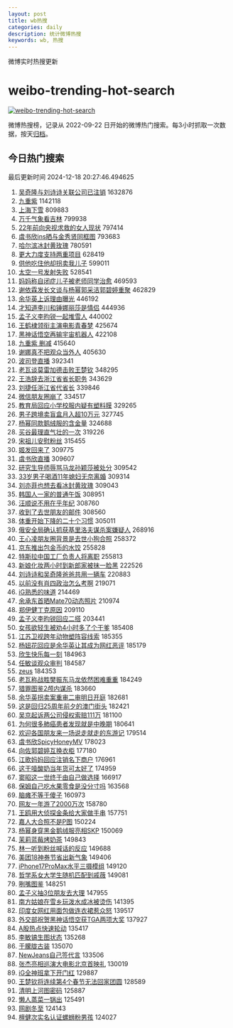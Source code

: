 ```yaml
---
layout: post
title: wb热搜
categories: daily
description: 统计微博热搜
keywords: wb, 热搜
---
```


微博实时热搜更新

# weibo-trending-hot-search

[![weibo-trending-hot-search](https://github.com/ameizi/weibo-trending-hot-search/actions/workflows/ci.yml/badge.svg)](https://github.com/ameizi/weibo-trending-hot-search/actions/workflows/ci.yml)

微博热搜榜，记录从 2022-09-22 日开始的微博热门搜索。每3小时抓取一次数据，按天[归档](./archives)。

## 今日热门搜索

<!-- BEGIN --> 
最后更新时间 2024-12-18 20:27:46.494625 
1. [吴奇隆与刘诗诗关联公司已注销](https://s.weibo.com/weibo?q=%23%E5%90%B4%E5%A5%87%E9%9A%86%E4%B8%8E%E5%88%98%E8%AF%97%E8%AF%97%E5%85%B3%E8%81%94%E5%85%AC%E5%8F%B8%E5%B7%B2%E6%B3%A8%E9%94%80%23&t=31&band_rank=1&Refer=top) 1632876
1. [九重紫](https://s.weibo.com/weibo?q=%E4%B9%9D%E9%87%8D%E7%B4%AB&t=31&band_rank=1&Refer=top) 1142118
1. [上海下雪](https://s.weibo.com/weibo?q=%E4%B8%8A%E6%B5%B7%E4%B8%8B%E9%9B%AA&t=31&band_rank=2&Refer=top) 809883
1. [万千气象看吉林](https://s.weibo.com/weibo?q=%23%E4%B8%87%E5%8D%83%E6%B0%94%E8%B1%A1%E7%9C%8B%E5%90%89%E6%9E%97%23&t=31&band_rank=3&Refer=top) 799938
1. [22年前向央视求救的女人现状](https://s.weibo.com/weibo?q=%2322%E5%B9%B4%E5%89%8D%E5%90%91%E5%A4%AE%E8%A7%86%E6%B1%82%E6%95%91%E7%9A%84%E5%A5%B3%E4%BA%BA%E7%8E%B0%E7%8A%B6%23&t=31&band_rank=4&Refer=top) 797414
1. [虞书欣ins晒与金秀贤同框图](https://s.weibo.com/weibo?q=%23%E8%99%9E%E4%B9%A6%E6%AC%A3ins%E6%99%92%E4%B8%8E%E9%87%91%E7%A7%80%E8%B4%A4%E5%90%8C%E6%A1%86%E5%9B%BE%23&t=31&band_rank=5&Refer=top) 793683
1. [哈尔滨冰封黄玫瑰](https://s.weibo.com/weibo?q=%E5%93%88%E5%B0%94%E6%BB%A8%E5%86%B0%E5%B0%81%E9%BB%84%E7%8E%AB%E7%91%B0&t=31&band_rank=2&Refer=top) 780591
1. [更大力度支持两重项目](https://s.weibo.com/weibo?q=%23%E6%9B%B4%E5%A4%A7%E5%8A%9B%E5%BA%A6%E6%94%AF%E6%8C%81%E4%B8%A4%E9%87%8D%E9%A1%B9%E7%9B%AE%23&t=31&band_rank=6&Refer=top) 628419
1. [供他吃住他却拐卖我儿子](https://s.weibo.com/weibo?q=%23%E4%BE%9B%E4%BB%96%E5%90%83%E4%BD%8F%E4%BB%96%E5%8D%B4%E6%8B%90%E5%8D%96%E6%88%91%E5%84%BF%E5%AD%90%23&t=31&band_rank=7&Refer=top) 599011
1. [太空一号发射失败](https://s.weibo.com/weibo?q=%23%E5%A4%AA%E7%A9%BA%E4%B8%80%E5%8F%B7%E5%8F%91%E5%B0%84%E5%A4%B1%E8%B4%A5%23&t=31&band_rank=8&Refer=top) 528541
1. [妈妈称自闭症儿子被老师同学治愈](https://s.weibo.com/weibo?q=%23%E5%A6%88%E5%A6%88%E7%A7%B0%E8%87%AA%E9%97%AD%E7%97%87%E5%84%BF%E5%AD%90%E8%A2%AB%E8%80%81%E5%B8%88%E5%90%8C%E5%AD%A6%E6%B2%BB%E6%84%88%23&t=31&band_rank=4&Refer=top) 469593
1. [谢依霖发长文谈与杨幂郭采洁郭碧婷重聚](https://s.weibo.com/weibo?q=%23%E8%B0%A2%E4%BE%9D%E9%9C%96%E5%8F%91%E9%95%BF%E6%96%87%E8%B0%88%E4%B8%8E%E6%9D%A8%E5%B9%82%E9%83%AD%E9%87%87%E6%B4%81%E9%83%AD%E7%A2%A7%E5%A9%B7%E9%87%8D%E8%81%9A%23&t=31&band_rank=9&Refer=top) 462829
1. [余华英上诉理由曝光](https://s.weibo.com/weibo?q=%E4%BD%99%E5%8D%8E%E8%8B%B1%E4%B8%8A%E8%AF%89%E7%90%86%E7%94%B1%E6%9B%9D%E5%85%89&t=31&band_rank=10&Refer=top) 446192
1. [才知道李川和锤娜丽莎是情侣](https://s.weibo.com/weibo?q=%E6%89%8D%E7%9F%A5%E9%81%93%E6%9D%8E%E5%B7%9D%E5%92%8C%E9%94%A4%E5%A8%9C%E4%B8%BD%E8%8E%8E%E6%98%AF%E6%83%85%E4%BE%A3&t=31&band_rank=11&Refer=top) 444936
1. [孟子义李昀锐一起堆雪人](https://s.weibo.com/weibo?q=%23%E5%AD%9F%E5%AD%90%E4%B9%89%E6%9D%8E%E6%98%80%E9%94%90%E4%B8%80%E8%B5%B7%E5%A0%86%E9%9B%AA%E4%BA%BA%23&t=31&band_rank=12&Refer=top) 440002
1. [王鹤棣领衔主演电影青春梦](https://s.weibo.com/weibo?q=%23%E7%8E%8B%E9%B9%A4%E6%A3%A3%E9%A2%86%E8%A1%94%E4%B8%BB%E6%BC%94%E7%94%B5%E5%BD%B1%E9%9D%92%E6%98%A5%E6%A2%A6%23&t=31&band_rank=13&Refer=top) 425674
1. [黑神话悟空再输宇宙机器人](https://s.weibo.com/weibo?q=%23%E9%BB%91%E7%A5%9E%E8%AF%9D%E6%82%9F%E7%A9%BA%E5%86%8D%E8%BE%93%E5%AE%87%E5%AE%99%E6%9C%BA%E5%99%A8%E4%BA%BA%23&t=31&band_rank=5&Refer=top) 422108
1. [九重紫 删减](https://s.weibo.com/weibo?q=%E4%B9%9D%E9%87%8D%E7%B4%AB%20%E5%88%A0%E5%87%8F&t=31&band_rank=6&Refer=top) 415640
1. [谢娜真不把观众当外人](https://s.weibo.com/weibo?q=%E8%B0%A2%E5%A8%9C%E7%9C%9F%E4%B8%8D%E6%8A%8A%E8%A7%82%E4%BC%97%E5%BD%93%E5%A4%96%E4%BA%BA&t=31&band_rank=14&Refer=top) 405630
1. [波司登直播](https://s.weibo.com/weibo?q=%E6%B3%A2%E5%8F%B8%E7%99%BB%E7%9B%B4%E6%92%AD&t=31&band_rank=7&Refer=top) 392341
1. [老瓦谈莫雷加德击败王楚钦](https://s.weibo.com/weibo?q=%23%E8%80%81%E7%93%A6%E8%B0%88%E8%8E%AB%E9%9B%B7%E5%8A%A0%E5%BE%B7%E5%87%BB%E8%B4%A5%E7%8E%8B%E6%A5%9A%E9%92%A6%23&t=31&band_rank=9&Refer=top) 348295
1. [王浩辞去浙江省省长职务](https://s.weibo.com/weibo?q=%23%E7%8E%8B%E6%B5%A9%E8%BE%9E%E5%8E%BB%E6%B5%99%E6%B1%9F%E7%9C%81%E7%9C%81%E9%95%BF%E8%81%8C%E5%8A%A1%23&t=31&band_rank=11&Refer=top) 343629
1. [刘捷任浙江省代省长](https://s.weibo.com/weibo?q=%23%E5%88%98%E6%8D%B7%E4%BB%BB%E6%B5%99%E6%B1%9F%E7%9C%81%E4%BB%A3%E7%9C%81%E9%95%BF%23&t=31&band_rank=12&Refer=top) 339846
1. [微信朋友圈崩了](https://s.weibo.com/weibo?q=%E5%BE%AE%E4%BF%A1%E6%9C%8B%E5%8F%8B%E5%9C%88%E5%B4%A9%E4%BA%86&t=31&band_rank=13&Refer=top) 334517
1. [教育局回应小学校服内疑有塑料膜](https://s.weibo.com/weibo?q=%23%E6%95%99%E8%82%B2%E5%B1%80%E5%9B%9E%E5%BA%94%E5%B0%8F%E5%AD%A6%E6%A0%A1%E6%9C%8D%E5%86%85%E7%96%91%E6%9C%89%E5%A1%91%E6%96%99%E8%86%9C%23&t=31&band_rank=14&Refer=top) 329265
1. [男子跨境卖盲盒月入超10万元](https://s.weibo.com/weibo?q=%23%E7%94%B7%E5%AD%90%E8%B7%A8%E5%A2%83%E5%8D%96%E7%9B%B2%E7%9B%92%E6%9C%88%E5%85%A5%E8%B6%8510%E4%B8%87%E5%85%83%23&t=31&band_rank=15&Refer=top) 327745
1. [杨幂同款鹅绒服的含金量](https://s.weibo.com/weibo?q=%23%E6%9D%A8%E5%B9%82%E5%90%8C%E6%AC%BE%E9%B9%85%E7%BB%92%E6%9C%8D%E7%9A%84%E5%90%AB%E9%87%91%E9%87%8F%23&t=31&band_rank=16&Refer=top) 324688
1. [买谷最理直气壮的一次](https://s.weibo.com/weibo?q=%23%E4%B9%B0%E8%B0%B7%E6%9C%80%E7%90%86%E7%9B%B4%E6%B0%94%E5%A3%AE%E7%9A%84%E4%B8%80%E6%AC%A1%23&t=31&band_rank=17&Refer=top) 319226
1. [宋祖儿安慰粉丝](https://s.weibo.com/weibo?q=%23%E5%AE%8B%E7%A5%96%E5%84%BF%E5%AE%89%E6%85%B0%E7%B2%89%E4%B8%9D%23&t=31&band_rank=18&Refer=top) 315455
1. [姬发回来了](https://s.weibo.com/weibo?q=%23%E5%A7%AC%E5%8F%91%E5%9B%9E%E6%9D%A5%E4%BA%86%23&t=31&band_rank=19&Refer=top) 309775
1. [虞书欣直播](https://s.weibo.com/weibo?q=%E8%99%9E%E4%B9%A6%E6%AC%A3%E7%9B%B4%E6%92%AD&t=31&band_rank=20&Refer=top) 309607
1. [研究生导师辱骂马龙孙颖莎被处分](https://s.weibo.com/weibo?q=%23%E7%A0%94%E7%A9%B6%E7%94%9F%E5%AF%BC%E5%B8%88%E8%BE%B1%E9%AA%82%E9%A9%AC%E9%BE%99%E5%AD%99%E9%A2%96%E8%8E%8E%E8%A2%AB%E5%A4%84%E5%88%86%23&t=31&band_rank=21&Refer=top) 309542
1. [33岁男子喝酒11年媳妇无奈离婚](https://s.weibo.com/weibo?q=%2333%E5%B2%81%E7%94%B7%E5%AD%90%E5%96%9D%E9%85%9211%E5%B9%B4%E5%AA%B3%E5%A6%87%E6%97%A0%E5%A5%88%E7%A6%BB%E5%A9%9A%23&t=31&band_rank=22&Refer=top) 309314
1. [刘亦菲也想去看冰封黄玫瑰](https://s.weibo.com/weibo?q=%23%E5%88%98%E4%BA%A6%E8%8F%B2%E4%B9%9F%E6%83%B3%E5%8E%BB%E7%9C%8B%E5%86%B0%E5%B0%81%E9%BB%84%E7%8E%AB%E7%91%B0%23&t=31&band_rank=23&Refer=top) 309043
1. [韩国人一家的普通午饭](https://s.weibo.com/weibo?q=%E9%9F%A9%E5%9B%BD%E4%BA%BA%E4%B8%80%E5%AE%B6%E7%9A%84%E6%99%AE%E9%80%9A%E5%8D%88%E9%A5%AD&t=31&band_rank=24&Refer=top) 308951
1. [汪顺说不用在乎年纪](https://s.weibo.com/weibo?q=%23%E6%B1%AA%E9%A1%BA%E8%AF%B4%E4%B8%8D%E7%94%A8%E5%9C%A8%E4%B9%8E%E5%B9%B4%E7%BA%AA%23&t=31&band_rank=25&Refer=top) 308760
1. [收到了去世朋友的邮件](https://s.weibo.com/weibo?q=%E6%94%B6%E5%88%B0%E4%BA%86%E5%8E%BB%E4%B8%96%E6%9C%8B%E5%8F%8B%E7%9A%84%E9%82%AE%E4%BB%B6&t=31&band_rank=26&Refer=top) 308560
1. [体重开始下降的二十个习惯](https://s.weibo.com/weibo?q=%23%E4%BD%93%E9%87%8D%E5%BC%80%E5%A7%8B%E4%B8%8B%E9%99%8D%E7%9A%84%E4%BA%8C%E5%8D%81%E4%B8%AA%E4%B9%A0%E6%83%AF%23&t=31&band_rank=22&Refer=top) 305011
1. [俄安全局确认抓获基里洛夫谋杀案嫌疑人](https://s.weibo.com/weibo?q=%23%E4%BF%84%E5%AE%89%E5%85%A8%E5%B1%80%E7%A1%AE%E8%AE%A4%E6%8A%93%E8%8E%B7%E5%9F%BA%E9%87%8C%E6%B4%9B%E5%A4%AB%E8%B0%8B%E6%9D%80%E6%A1%88%E5%AB%8C%E7%96%91%E4%BA%BA%23&t=31&band_rank=28&Refer=top) 268916
1. [王心凌朋友圈背景是去世小狗合照](https://s.weibo.com/weibo?q=%E7%8E%8B%E5%BF%83%E5%87%8C%E6%9C%8B%E5%8F%8B%E5%9C%88%E8%83%8C%E6%99%AF%E6%98%AF%E5%8E%BB%E4%B8%96%E5%B0%8F%E7%8B%97%E5%90%88%E7%85%A7&t=31&band_rank=29&Refer=top) 258372
1. [京东推出包金币的水饺](https://s.weibo.com/weibo?q=%23%E4%BA%AC%E4%B8%9C%E6%8E%A8%E5%87%BA%E5%8C%85%E9%87%91%E5%B8%81%E7%9A%84%E6%B0%B4%E9%A5%BA%23&t=31&band_rank=30&Refer=top) 255828
1. [特斯拉中国工厂负责人将离职](https://s.weibo.com/weibo?q=%23%E7%89%B9%E6%96%AF%E6%8B%89%E4%B8%AD%E5%9B%BD%E5%B7%A5%E5%8E%82%E8%B4%9F%E8%B4%A3%E4%BA%BA%E5%B0%86%E7%A6%BB%E8%81%8C%23&t=31&band_rank=31&Refer=top) 255813
1. [新娘化妆两小时到新郎家被抹一脸黑](https://s.weibo.com/weibo?q=%23%E6%96%B0%E5%A8%98%E5%8C%96%E5%A6%86%E4%B8%A4%E5%B0%8F%E6%97%B6%E5%88%B0%E6%96%B0%E9%83%8E%E5%AE%B6%E8%A2%AB%E6%8A%B9%E4%B8%80%E8%84%B8%E9%BB%91%23&t=31&band_rank=32&Refer=top) 222526
1. [刘诗诗和吴奇隆爸爸共用一辆车](https://s.weibo.com/weibo?q=%23%E5%88%98%E8%AF%97%E8%AF%97%E5%92%8C%E5%90%B4%E5%A5%87%E9%9A%86%E7%88%B8%E7%88%B8%E5%85%B1%E7%94%A8%E4%B8%80%E8%BE%86%E8%BD%A6%23&t=31&band_rank=33&Refer=top) 220883
1. [以前没有肖四政治怎么考啊](https://s.weibo.com/weibo?q=%23%E4%BB%A5%E5%89%8D%E6%B2%A1%E6%9C%89%E8%82%96%E5%9B%9B%E6%94%BF%E6%B2%BB%E6%80%8E%E4%B9%88%E8%80%83%E5%95%8A%23&t=31&band_rank=15&Refer=top) 219071
1. [iG熟悉的味道](https://s.weibo.com/weibo?q=%23iG%E7%86%9F%E6%82%89%E7%9A%84%E5%91%B3%E9%81%93%23&t=31&band_rank=34&Refer=top) 214469
1. [余承东首晒Mate70动态照片](https://s.weibo.com/weibo?q=%23%E4%BD%99%E6%89%BF%E4%B8%9C%E9%A6%96%E6%99%92Mate70%E5%8A%A8%E6%80%81%E7%85%A7%E7%89%87%23&t=31&band_rank=16&Refer=top) 210974
1. [郑伊健丁克原因](https://s.weibo.com/weibo?q=%23%E9%83%91%E4%BC%8A%E5%81%A5%E4%B8%81%E5%85%8B%E5%8E%9F%E5%9B%A0%23&t=31&band_rank=35&Refer=top) 209110
1. [孟子义李昀锐回应二搭](https://s.weibo.com/weibo?q=%23%E5%AD%9F%E5%AD%90%E4%B9%89%E6%9D%8E%E6%98%80%E9%94%90%E5%9B%9E%E5%BA%94%E4%BA%8C%E6%90%AD%23&t=31&band_rank=17&Refer=top) 203441
1. [女孩欲轻生被劝4小时多了个干爹](https://s.weibo.com/weibo?q=%23%E5%A5%B3%E5%AD%A9%E6%AC%B2%E8%BD%BB%E7%94%9F%E8%A2%AB%E5%8A%9D4%E5%B0%8F%E6%97%B6%E5%A4%9A%E4%BA%86%E4%B8%AA%E5%B9%B2%E7%88%B9%23&t=31&band_rank=18&Refer=top) 185408
1. [江苏卫视跨年动物塑阵容线索](https://s.weibo.com/weibo?q=%E6%B1%9F%E8%8B%8F%E5%8D%AB%E8%A7%86%E8%B7%A8%E5%B9%B4%E5%8A%A8%E7%89%A9%E5%A1%91%E9%98%B5%E5%AE%B9%E7%BA%BF%E7%B4%A2&t=31&band_rank=19&Refer=top) 185355
1. [杨妞花回应是余华英让其成为网红恶评](https://s.weibo.com/weibo?q=%23%E6%9D%A8%E5%A6%9E%E8%8A%B1%E5%9B%9E%E5%BA%94%E6%98%AF%E4%BD%99%E5%8D%8E%E8%8B%B1%E8%AE%A9%E5%85%B6%E6%88%90%E4%B8%BA%E7%BD%91%E7%BA%A2%E6%81%B6%E8%AF%84%23&t=31&band_rank=20&Refer=top) 185179
1. [欣生快乐每一刻](https://s.weibo.com/weibo?q=%23%E6%AC%A3%E7%94%9F%E5%BF%AB%E4%B9%90%E6%AF%8F%E4%B8%80%E5%88%BB%23&t=31&band_rank=21&Refer=top) 184963
1. [任敏谈观众审判](https://s.weibo.com/weibo?q=%23%E4%BB%BB%E6%95%8F%E8%B0%88%E8%A7%82%E4%BC%97%E5%AE%A1%E5%88%A4%23&t=31&band_rank=23&Refer=top) 184587
1. [zeus](https://s.weibo.com/weibo?q=zeus&t=31&band_rank=24&Refer=top) 184353
1. [老瓦称战胜樊振东马龙依然困难重重](https://s.weibo.com/weibo?q=%23%E8%80%81%E7%93%A6%E7%A7%B0%E6%88%98%E8%83%9C%E6%A8%8A%E6%8C%AF%E4%B8%9C%E9%A9%AC%E9%BE%99%E4%BE%9D%E7%84%B6%E5%9B%B0%E9%9A%BE%E9%87%8D%E9%87%8D%23&t=31&band_rank=25&Refer=top) 184249
1. [猎罪图鉴2颅内谋杀](https://s.weibo.com/weibo?q=%23%E7%8C%8E%E7%BD%AA%E5%9B%BE%E9%89%B42%E9%A2%85%E5%86%85%E8%B0%8B%E6%9D%80%23&t=31&band_rank=26&Refer=top) 183660
1. [余华英拐卖案重审二审明日开庭](https://s.weibo.com/weibo?q=%23%E4%BD%99%E5%8D%8E%E8%8B%B1%E6%8B%90%E5%8D%96%E6%A1%88%E9%87%8D%E5%AE%A1%E4%BA%8C%E5%AE%A1%E6%98%8E%E6%97%A5%E5%BC%80%E5%BA%AD%23&t=31&band_rank=27&Refer=top) 182681
1. [这是回归25周年前夕的澳门街头](https://s.weibo.com/weibo?q=%23%E8%BF%99%E6%98%AF%E5%9B%9E%E5%BD%9225%E5%91%A8%E5%B9%B4%E5%89%8D%E5%A4%95%E7%9A%84%E6%BE%B3%E9%97%A8%E8%A1%97%E5%A4%B4%23&t=31&band_rank=28&Refer=top) 182421
1. [吴京起诉两公司侵权索赔111万](https://s.weibo.com/weibo?q=%23%E5%90%B4%E4%BA%AC%E8%B5%B7%E8%AF%89%E4%B8%A4%E5%85%AC%E5%8F%B8%E4%BE%B5%E6%9D%83%E7%B4%A2%E8%B5%94111%E4%B8%87%23&t=31&band_rank=29&Refer=top) 181100
1. [为何很多肺癌患者发现就是中晚期](https://s.weibo.com/weibo?q=%23%E4%B8%BA%E4%BD%95%E5%BE%88%E5%A4%9A%E8%82%BA%E7%99%8C%E6%82%A3%E8%80%85%E5%8F%91%E7%8E%B0%E5%B0%B1%E6%98%AF%E4%B8%AD%E6%99%9A%E6%9C%9F%23&t=31&band_rank=30&Refer=top) 180641
1. [欢迎各国朋友来一场说走就走的东游记](https://s.weibo.com/weibo?q=%23%E6%AC%A2%E8%BF%8E%E5%90%84%E5%9B%BD%E6%9C%8B%E5%8F%8B%E6%9D%A5%E4%B8%80%E5%9C%BA%E8%AF%B4%E8%B5%B0%E5%B0%B1%E8%B5%B0%E7%9A%84%E4%B8%9C%E6%B8%B8%E8%AE%B0%23&t=31&band_rank=31&Refer=top) 179514
1. [虞书欣SpicyHoneyMV](https://s.weibo.com/weibo?q=%E8%99%9E%E4%B9%A6%E6%AC%A3SpicyHoneyMV&t=31&band_rank=33&Refer=top) 178023
1. [向佐郭碧婷互换衣柜](https://s.weibo.com/weibo?q=%E5%90%91%E4%BD%90%E9%83%AD%E7%A2%A7%E5%A9%B7%E4%BA%92%E6%8D%A2%E8%A1%A3%E6%9F%9C&t=31&band_rank=34&Refer=top) 177180
1. [江歌妈妈回应注销名下商户](https://s.weibo.com/weibo?q=%23%E6%B1%9F%E6%AD%8C%E5%A6%88%E5%A6%88%E5%9B%9E%E5%BA%94%E6%B3%A8%E9%94%80%E5%90%8D%E4%B8%8B%E5%95%86%E6%88%B7%23&t=31&band_rank=35&Refer=top) 176961
1. [这干噎酸奶当年货可太好了](https://s.weibo.com/weibo?q=%E8%BF%99%E5%B9%B2%E5%99%8E%E9%85%B8%E5%A5%B6%E5%BD%93%E5%B9%B4%E8%B4%A7%E5%8F%AF%E5%A4%AA%E5%A5%BD%E4%BA%86&t=31&band_rank=36&Refer=top) 174959
1. [窦昭这一世终于由自己做选择](https://s.weibo.com/weibo?q=%E7%AA%A6%E6%98%AD%E8%BF%99%E4%B8%80%E4%B8%96%E7%BB%88%E4%BA%8E%E7%94%B1%E8%87%AA%E5%B7%B1%E5%81%9A%E9%80%89%E6%8B%A9&t=31&band_rank=37&Refer=top) 166917
1. [保姆自己吃水果零食是没分寸吗](https://s.weibo.com/weibo?q=%23%E4%BF%9D%E5%A7%86%E8%87%AA%E5%B7%B1%E5%90%83%E6%B0%B4%E6%9E%9C%E9%9B%B6%E9%A3%9F%E6%98%AF%E6%B2%A1%E5%88%86%E5%AF%B8%E5%90%97%23&t=31&band_rank=38&Refer=top) 163568
1. [脑瘫不等于傻子](https://s.weibo.com/weibo?q=%E8%84%91%E7%98%AB%E4%B8%8D%E7%AD%89%E4%BA%8E%E5%82%BB%E5%AD%90&t=31&band_rank=39&Refer=top) 160973
1. [网友一年游了2000万次](https://s.weibo.com/weibo?q=%23%E7%BD%91%E5%8F%8B%E4%B8%80%E5%B9%B4%E6%B8%B8%E4%BA%862000%E4%B8%87%E6%AC%A1%23&t=31&band_rank=40&Refer=top) 158780
1. [王鸥用大侦探金条给大家做手串](https://s.weibo.com/weibo?q=%23%E7%8E%8B%E9%B8%A5%E7%94%A8%E5%A4%A7%E4%BE%A6%E6%8E%A2%E9%87%91%E6%9D%A1%E7%BB%99%E5%A4%A7%E5%AE%B6%E5%81%9A%E6%89%8B%E4%B8%B2%23&t=31&band_rank=41&Refer=top) 157751
1. [嘉人大合照不是P图](https://s.weibo.com/weibo?q=%23%E5%98%89%E4%BA%BA%E5%A4%A7%E5%90%88%E7%85%A7%E4%B8%8D%E6%98%AFP%E5%9B%BE%23&t=31&band_rank=36&Refer=top) 150224
1. [杨幂身穿黑金鹅绒服亮相SKP](https://s.weibo.com/weibo?q=%E6%9D%A8%E5%B9%82%E8%BA%AB%E7%A9%BF%E9%BB%91%E9%87%91%E9%B9%85%E7%BB%92%E6%9C%8D%E4%BA%AE%E7%9B%B8SKP&t=31&band_rank=37&Refer=top) 150069
1. [茉莉蓝莓烤奶茶](https://s.weibo.com/weibo?q=%E8%8C%89%E8%8E%89%E8%93%9D%E8%8E%93%E7%83%A4%E5%A5%B6%E8%8C%B6&t=31&band_rank=38&Refer=top) 149843
1. [林一听到粉丝喊话的反应](https://s.weibo.com/weibo?q=%E6%9E%97%E4%B8%80%E5%90%AC%E5%88%B0%E7%B2%89%E4%B8%9D%E5%96%8A%E8%AF%9D%E7%9A%84%E5%8F%8D%E5%BA%94&t=31&band_rank=39&Refer=top) 149688
1. [美团18神券节省出新气象](https://s.weibo.com/weibo?q=%23%E7%BE%8E%E5%9B%A218%E7%A5%9E%E5%88%B8%E8%8A%82%E7%9C%81%E5%87%BA%E6%96%B0%E6%B0%94%E8%B1%A1%23&t=31&band_rank=40&Refer=top) 149406
1. [iPhone17ProMax水平三摄模组](https://s.weibo.com/weibo?q=%23iPhone17ProMax%E6%B0%B4%E5%B9%B3%E4%B8%89%E6%91%84%E6%A8%A1%E7%BB%84%23&t=31&band_rank=41&Refer=top) 149120
1. [哲学系女大学生随机匹配到戚薇](https://s.weibo.com/weibo?q=%23%E5%93%B2%E5%AD%A6%E7%B3%BB%E5%A5%B3%E5%A4%A7%E5%AD%A6%E7%94%9F%E9%9A%8F%E6%9C%BA%E5%8C%B9%E9%85%8D%E5%88%B0%E6%88%9A%E8%96%87%23&t=31&band_rank=42&Refer=top) 149081
1. [咧嘴图鉴](https://s.weibo.com/weibo?q=%E5%92%A7%E5%98%B4%E5%9B%BE%E9%89%B4&t=31&band_rank=43&Refer=top) 148251
1. [孟子义抽3位朋友去大理](https://s.weibo.com/weibo?q=%23%E5%AD%9F%E5%AD%90%E4%B9%89%E6%8A%BD3%E4%BD%8D%E6%9C%8B%E5%8F%8B%E5%8E%BB%E5%A4%A7%E7%90%86%23&t=31&band_rank=44&Refer=top) 147955
1. [南方姑娘在雪乡玩泼水成冰被烫伤](https://s.weibo.com/weibo?q=%23%E5%8D%97%E6%96%B9%E5%A7%91%E5%A8%98%E5%9C%A8%E9%9B%AA%E4%B9%A1%E7%8E%A9%E6%B3%BC%E6%B0%B4%E6%88%90%E5%86%B0%E8%A2%AB%E7%83%AB%E4%BC%A4%23&t=31&band_rank=45&Refer=top) 141395
1. [印度女网红用面包做连衣裙惹众怒](https://s.weibo.com/weibo?q=%23%E5%8D%B0%E5%BA%A6%E5%A5%B3%E7%BD%91%E7%BA%A2%E7%94%A8%E9%9D%A2%E5%8C%85%E5%81%9A%E8%BF%9E%E8%A1%A3%E8%A3%99%E6%83%B9%E4%BC%97%E6%80%92%23&t=31&band_rank=42&Refer=top) 139517
1. [外交部祝贺黑神话悟空获TGA两项大奖](https://s.weibo.com/weibo?q=%23%E5%A4%96%E4%BA%A4%E9%83%A8%E7%A5%9D%E8%B4%BA%E9%BB%91%E7%A5%9E%E8%AF%9D%E6%82%9F%E7%A9%BA%E8%8E%B7TGA%E4%B8%A4%E9%A1%B9%E5%A4%A7%E5%A5%96%23&t=31&band_rank=43&Refer=top) 137927
1. [A股热点快速轮动](https://s.weibo.com/weibo?q=%23A%E8%82%A1%E7%83%AD%E7%82%B9%E5%BF%AB%E9%80%9F%E8%BD%AE%E5%8A%A8%23&t=31&band_rank=44&Refer=top) 135417
1. [李敏镐生图状态](https://s.weibo.com/weibo?q=%E6%9D%8E%E6%95%8F%E9%95%90%E7%94%9F%E5%9B%BE%E7%8A%B6%E6%80%81&t=31&band_rank=45&Refer=top) 135268
1. [于朦胧古装](https://s.weibo.com/weibo?q=%E4%BA%8E%E6%9C%A6%E8%83%A7%E5%8F%A4%E8%A3%85&t=31&band_rank=46&Refer=top) 135070
1. [NewJeans自己签代言](https://s.weibo.com/weibo?q=%23NewJeans%E8%87%AA%E5%B7%B1%E7%AD%BE%E4%BB%A3%E8%A8%80%23&t=31&band_rank=46&Refer=top) 133506
1. [张杰亮相巡演大电影北京首映礼](https://s.weibo.com/weibo?q=%23%E5%BC%A0%E6%9D%B0%E4%BA%AE%E7%9B%B8%E5%B7%A1%E6%BC%94%E5%A4%A7%E7%94%B5%E5%BD%B1%E5%8C%97%E4%BA%AC%E9%A6%96%E6%98%A0%E7%A4%BC%23&t=31&band_rank=47&Refer=top) 130019
1. [iG全神班拿下开门红](https://s.weibo.com/weibo?q=%23iG%E5%85%A8%E7%A5%9E%E7%8F%AD%E6%8B%BF%E4%B8%8B%E5%BC%80%E9%97%A8%E7%BA%A2%23&t=31&band_rank=47&Refer=top) 129887
1. [王楚钦将连续第4个春节无法回家团圆](https://s.weibo.com/weibo?q=%23%E7%8E%8B%E6%A5%9A%E9%92%A6%E5%B0%86%E8%BF%9E%E7%BB%AD%E7%AC%AC4%E4%B8%AA%E6%98%A5%E8%8A%82%E6%97%A0%E6%B3%95%E5%9B%9E%E5%AE%B6%E5%9B%A2%E5%9C%86%23&t=31&band_rank=48&Refer=top) 128589
1. [清明上河图密码](https://s.weibo.com/weibo?q=%E6%B8%85%E6%98%8E%E4%B8%8A%E6%B2%B3%E5%9B%BE%E5%AF%86%E7%A0%81&t=31&band_rank=48&Refer=top) 125887
1. [懒人蒸菜一锅出](https://s.weibo.com/weibo?q=%E6%87%92%E4%BA%BA%E8%92%B8%E8%8F%9C%E4%B8%80%E9%94%85%E5%87%BA&t=31&band_rank=50&Refer=top) 125491
1. [网剧冬至](https://s.weibo.com/weibo?q=%E7%BD%91%E5%89%A7%E5%86%AC%E8%87%B3&t=31&band_rank=49&Refer=top) 124143
1. [檀健次实名认证螺蛳粉男孩](https://s.weibo.com/weibo?q=%E6%AA%80%E5%81%A5%E6%AC%A1%E5%AE%9E%E5%90%8D%E8%AE%A4%E8%AF%81%E8%9E%BA%E8%9B%B3%E7%B2%89%E7%94%B7%E5%AD%A9&t=31&band_rank=50&Refer=top) 124027
<!-- END -->
